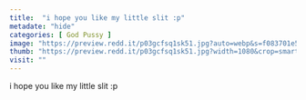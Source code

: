 ```yaml
---
title:  "i hope you like my little slit :p"
metadate: "hide"
categories: [ God Pussy ]
image: "https://preview.redd.it/p03gcfsq1sk51.jpg?auto=webp&s=f083701e50887d4c8216d5d2db3e2ca2a2029609"
thumb: "https://preview.redd.it/p03gcfsq1sk51.jpg?width=1080&crop=smart&auto=webp&s=756a50d7a4aa9cfd97b633bb472f7b9b5b8acd0d"
visit: ""
---
```

i hope you like my little slit :p
